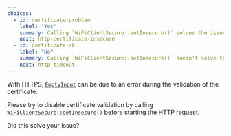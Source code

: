 ```yaml
---
choices:
  - id: certificate-problem
    label: "Yes"
    summary: Calling `WiFiClientSecure::setInsecure()` solves the issue.
    next: http-certificate-insecure
  - id: certificate-ok
    label: "No"
    summary: Calling `WiFiClientSecure::setInsecure()` doesn't solve the issue.
    next: http-timeout
---
```


With HTTPS, [`EmptyInput`](/v6/api/misc/deserializationerror/#emptyinput) can be due to an error during the validation of the certificate.

Please try to disable certificate validation by calling [`WiFiClientSecure::setInsecure()`](https://arduino-esp8266.readthedocs.io/en/latest/esp8266wifi/bearssl-client-secure-class.html#setinsecure) before starting the HTTP request.

Did this solve your issue?